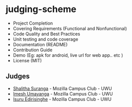 # judging-scheme

- Project Completion
- Covering Requirements  (Functional  and Nonfunctional)
- Code Quality and Best Practices
- Unit testing and code coverage
- Documentation (README)
- Contribution Guide
- Demo (Eg: apk for android, live url for web app.. etc )
- License (MIT)


## Judges

- [Shalitha Suranga](https://github.com/shalithasuranga) - Mozilla Campus Club - UWU
- [Imesh Umayanga](https://github.com/imesh94) - Mozilla Campus Club - UWU
- [Isuru Edirisinghe](https://github.com/isuru117) - Mozilla Campus Club - UWU
